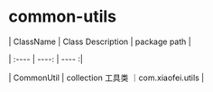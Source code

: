 # common-utils




| ClassName | Class Description | package path | 

| :---- | ----: | ---- :|

| CommonUtil | collection 工具类 ｜com.xiaofei.utils |
